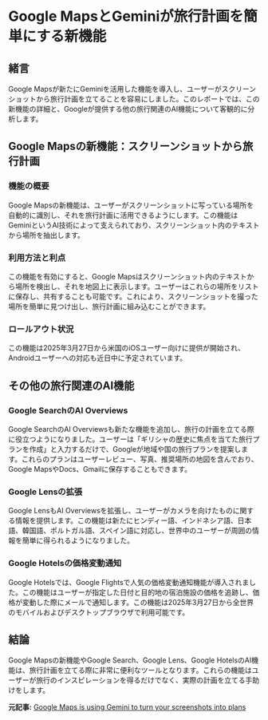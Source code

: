 # Google MapsとGeminiが旅行計画を簡単にする新機能

## 緒言

Google Mapsが新たにGeminiを活用した機能を導入し、ユーザーがスクリーンショットから旅行計画を立てることを容易にしました。このレポートでは、この新機能の詳細と、Googleが提供する他の旅行関連のAI機能について客観的に分析します。

## Google Mapsの新機能：スクリーンショットから旅行計画

### 機能の概要

Google Mapsの新機能は、ユーザーがスクリーンショットに写っている場所を自動的に識別し、それを旅行計画に活用できるようにします。この機能はGeminiというAI技術によって支えられており、スクリーンショット内のテキストから場所を抽出します。

### 利用方法と利点

この機能を有効にすると、Google Mapsはスクリーンショット内のテキストから場所を検出し、それを地図上に表示します。ユーザーはこれらの場所をリストに保存し、共有することも可能です。これにより、スクリーンショットを撮った場所を簡単に見つけ出し、旅行計画に組み込むことができます。

### ロールアウト状況

この機能は2025年3月27日から米国のiOSユーザー向けに提供が開始され、Androidユーザーへの対応も近日中に予定されています。

## その他の旅行関連のAI機能

### Google SearchのAI Overviews

Google SearchのAI Overviewsも新たな機能を追加し、旅行の計画を立てる際に役立つようになりました。ユーザーは「ギリシャの歴史に焦点を当てた旅行プランを作成」と入力するだけで、Googleが地域や国の旅行プランを提案します。これらのプランはユーザーレビュー、写真、推奨場所の地図を含んでおり、Google MapsやDocs、Gmailに保存することもできます。

### Google Lensの拡張

Google LensもAI Overviewsを拡張し、ユーザーがカメラを向けたものに関する情報を提供します。この機能は新たにヒンディー語、インドネシア語、日本語、韓国語、ポルトガル語、スペイン語に対応し、世界中のユーザーが周囲の情報を簡単に得られるようになりました。

### Google Hotelsの価格変動通知

Google Hotelsでは、Google Flightsで人気の価格変動通知機能が導入されました。この機能はユーザーが指定した日付と目的地の宿泊施設の価格を追跡し、価格が変動した際にメールで通知します。この機能は2025年3月27日から全世界のモバイルおよびデスクトップブラウザで利用可能です。

## 結論

Google Mapsの新機能やGoogle Search、Google Lens、Google HotelsのAI機能は、旅行計画を立てる際に非常に便利なツールとなります。これらの機能はユーザーが旅行のインスピレーションを得るだけでなく、実際の計画を立てる手助けをします。

**元記事:** [Google Maps is using Gemini to turn your screenshots into plans](https://chromeunboxed.com/google-maps-is-using-gemini-to-turn-your-screenshots-into-plans/)